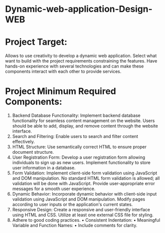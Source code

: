 # Dynamic-web-application-Design-WEB

# Project Target:
Allows to use creativity to develop a dynamic web application. Select what want to build with the project requirements constraining the features. 
Have hands-on experience with several technologies and can make these components interact with each other to provide services. 

# Project Minimum Required Components:
1. Backend Database Functionality: Implement backend database functionality for seamless content management on the website. Users should be able to add, display, and remove content through the website interface.
2. Search and Filtering: Enable users to search and filter content effectively.
3. HTML Structure: Use semantically correct HTML to ensure proper document structure.
4. User Registration Form: Develop a user registration form allowing individuals to sign up as new users. Implement functionality to store user information in a database.
5. Form Validation: Implement client-side form validation using JavaScript and DOM manipulation. No standard HTML form validation is allowed; all validation will be done with JavaScript. Provide user-appropriate error messages for a smooth user experience.
6. Dynamic Behavior: Incorporate dynamic behavior with client-side input validation using JavaScript and DOM manipulation. Modify pages according to user inputs or the application's current states.
7. Responsive Design: Create a responsive and user-friendly interface using HTML and CSS. Utilize at least one external CSS file for styling.
8. Adhere to good coding practices.
• Consistent Indentation:
• Meaningful Variable and Function Names:
• Include comments for clarity.
